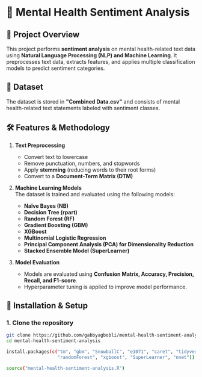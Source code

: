 # 🧠 Mental Health Sentiment Analysis

## 📌 Project Overview  
This project performs **sentiment analysis** on mental health-related text data using **Natural Language Processing (NLP) and Machine Learning**. It preprocesses text data, extracts features, and applies multiple classification models to predict sentiment categories.

## 📂 Dataset  
The dataset is stored in **"Combined Data.csv"** and consists of mental health-related text statements labeled with sentiment classes.

## 🛠️ Features & Methodology  
1. **Text Preprocessing**  
   - Convert text to lowercase  
   - Remove punctuation, numbers, and stopwords  
   - Apply **stemming** (reducing words to their root forms)  
   - Convert to a **Document-Term Matrix (DTM)**  

2. **Machine Learning Models**  
   The dataset is trained and evaluated using the following models:
   - **Naïve Bayes (NB)**  
   - **Decision Tree (rpart)**  
   - **Random Forest (RF)**  
   - **Gradient Boosting (GBM)**  
   - **XGBoost**  
   - **Multinomial Logistic Regression**  
   - **Principal Component Analysis (PCA) for Dimensionality Reduction**  
   - **Stacked Ensemble Model (SuperLearner)**  

3. **Model Evaluation**  
   - Models are evaluated using **Confusion Matrix, Accuracy, Precision, Recall, and F1-score**.  
   - Hyperparameter tuning is applied to improve model performance.  

## 🔧 Installation & Setup  
### **1. Clone the repository**  
```bash
git clone https://github.com/gabbyagbobli/mental-health-sentiment-analysis.git
cd mental-health-sentiment-analysis

install.packages(c("tm", "gbm", "SnowballC", "e1071", "caret", "tidyverse", "rpart", 
                   "randomForest", "xgboost", "SuperLearner", "nnet"))

source("mental-health-sentiment-analysis.R")


